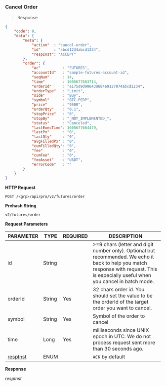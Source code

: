 ### Cancel Order 

> Response

```json
{
    "code": 0,
    "data": {
        "meta": {
            "action"  : "cancel-order",
            "id"      : "abcd1234abcd1234",
            "respInst": "ACCEPT"
        },
        "order": {
            "ac"          : "FUTURES",
            "accountId"   : "sample-futures-account-id",
            "seqNum"      : 14,
            "time"        : 1605677683714,
            "orderId"     : "a175d9d90643U68469127074abcd1234",
            "orderType"   : "Limit",
            "side"        : "Buy",
            "symbol"      : "BTC-PERP",
            "price"       : "9500",
            "orderQty"    : "0.1",
            "stopPrice"   : "0",
            "stopBy"      : "_NOT_IMPLEMENTED_",
            "status"      : "Canceled",
            "lastExecTime": 1605677684479,
            "lastPx"      : "0",
            "lastQty"     : "0",
            "avgFilledPx" : "0",
            "cumFilledQty": "0",
            "fee"         : "0",
            "cumFee"      : "0",
            "feeAsset"    : "USDT",
            "errorCode"   : ""
        }
    }
}
```

**HTTP Request**

`POST /<grp>/api/pro/v2/futures/order`

**Prehash String**

`v2/futures/order`

**Request Parameters**

PARAMETER                           | TYPE   | REQUIRED | DESCRIPTION
----------------------------------- |--------| -------- | ------------------------------------------------------ 
id                                  | String |          | >=9 chars (letter and digit number only). Optional but recommended. We echo it back to help you match response with request. This is especially useful when you cancel in batch mode.
orderId                             | String |   Yes    | 32 chars order id. You should set the value to be the orderId of the target order you want to cancel.
symbol                              | String |   Yes    | Symbol of the order to cancel
time                                | Long   |   Yes    | milliseconds since UNIX epoch in UTC. We do not process request sent more than 30 seconds ago.
[respInst](#response-type-respinst) | ENUM   |          | `ACK` by default

**Response**



*respInst*

